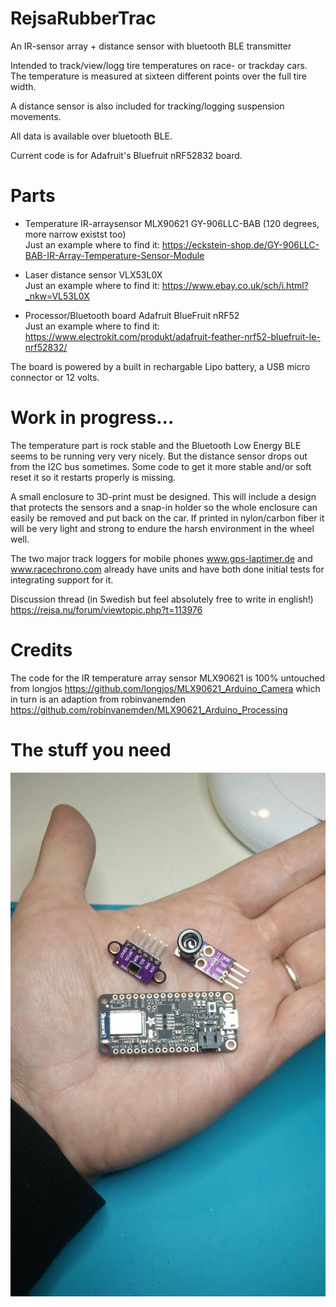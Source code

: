 # RejsaRubberTrac
An IR-sensor array + distance sensor with bluetooth BLE transmitter

Intended to track/view/logg tire temperatures on race- or trackday cars. The temperature is measured at sixteen different points over the full tire width.

A distance sensor is also included for tracking/logging suspension movements.

All data is available over bluetooth BLE.

Current code is for Adafruit's Bluefruit nRF52832 board. 

# Parts

 - Temperature IR-arraysensor MLX90621 GY-906LLC-BAB (120 degrees, more narrow existst too)  
Just an example where to find it: https://eckstein-shop.de/GY-906LLC-BAB-IR-Array-Temperature-Sensor-Module 

 - Laser distance sensor VLX53L0X  
Just an example where to find it: https://www.ebay.co.uk/sch/i.html?_nkw=VL53L0X 

 - Processor/Bluetooth board Adafruit BlueFruit nRF52  
Just an example where to find it: https://www.electrokit.com/produkt/adafruit-feather-nrf52-bluefruit-le-nrf52832/ 

The board is powered by a built in rechargable Lipo battery, a USB micro connector or 12 volts.

# Work in progress...

The temperature part is rock stable and the Bluetooth Low Energy BLE seems to be running very very nicely. But the distance sensor drops out from the I2C bus sometimes. Some code to get it more stable and/or soft reset it so it restarts properly is missing.

A small enclosure to 3D-print must be designed. This will include a design that protects the sensors and a snap-in holder so the whole enclosure can easily be removed and put back on the car. If printed in nylon/carbon fiber it will be very light and strong to endure the harsh environment in the wheel well.

The two major track loggers for mobile phones www.gps-laptimer.de and www.racechrono.com already have units and have both done initial tests for integrating support for it.

Discussion thread (in Swedish but feel absolutely free to write in english!) https://rejsa.nu/forum/viewtopic.php?t=113976

# Credits

The code for the IR temperature array sensor MLX90621 is 100% untouched from longjos https://github.com/longjos/MLX90621_Arduino_Camera which in turn is an adaption from robinvanemden https://github.com/robinvanemden/MLX90621_Arduino_Processing

# The stuff you need

![Display](partsizes.jpg)
